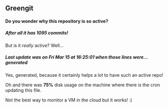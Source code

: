 ## Greengit

#### Do you wonder why this repository is so active?

##### After all it has 1095 commits!

But is it *really* active? Well...

##### Last update was on Fri Mar 15 at 16:25:01 when those lines were... generated

Yes, generated, because it certainly helps a lot to have such an active repo!

Oh and there was **75%** disk usage on the machine
where there is the cron updating this file.

Not the best way to monitor a VM in the cloud but it works! :)
